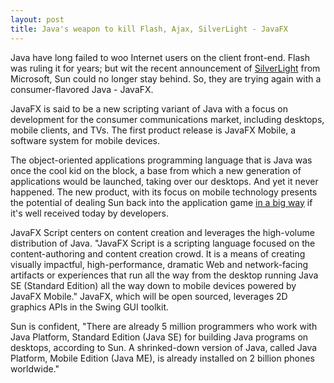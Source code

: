 ```yaml
---
layout: post
title: Java's weapon to kill Flash, Ajax, SilverLight - JavaFX
---
```


Java have long failed to woo Internet users on the client front-end. Flash was ruling it for years; but wit the recent announcement of <a href="/2007/microsoft-plans-to-topple-flash/">SilverLight</a> from Microsoft, Sun could no longer stay behind. So, they are trying again with a consumer-flavored Java - JavaFX.

JavaFX is said to be a new scripting variant of Java with a focus on development for the consumer communications market, including desktops, mobile clients, and TVs. The first product release is JavaFX Mobile, a software system for mobile devices.


The object-oriented applications programming language that is Java was once the cool kid on the block, a base from which a new generation of applications would be launched, taking over our desktops. And yet it never happened. The new product, with its focus on mobile technology presents the potential of dealing Sun back into the application game <a href="http://www.techcrunch.com/2007/05/08/sun-responds-to-ajax-silverlight-with-javafx/">in a big way</a> if it's well received today by developers.

JavaFX Script centers on content creation and leverages the high-volume distribution of Java. "JavaFX Script is a scripting language focused on the content-authoring and content creation crowd. It is a means of creating visually impactful, high-performance, dramatic Web and network-facing artifacts or experiences that run all the way from the desktop running Java SE (Standard Edition) all the way down to mobile devices powered by JavaFX Mobile." JavaFX, which will be open sourced, leverages 2D graphics APIs in the Swing GUI toolkit.

Sun is confident, "There are already 5 million programmers who work with Java Platform, Standard Edition (Java SE) for building Java programs on desktops, according to Sun. A shrinked-down version of Java, called Java Platform, Mobile Edition (Java ME), is already installed on 2 billion phones worldwide."